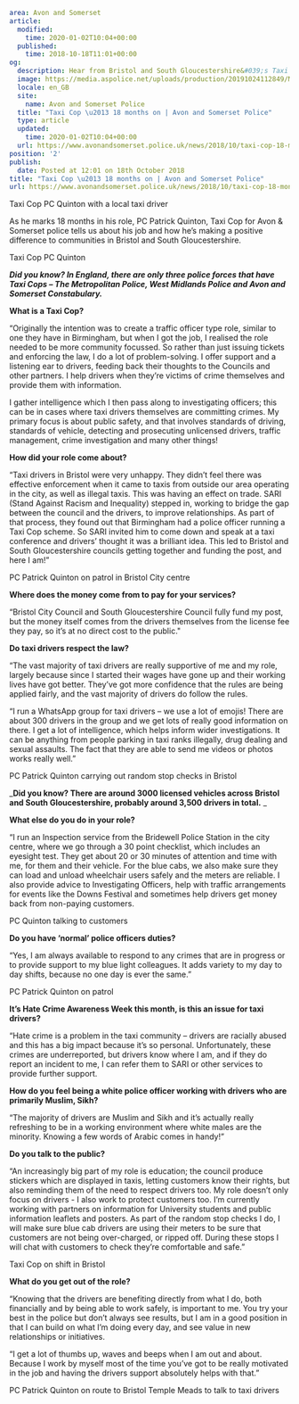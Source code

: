 ```yaml
area: Avon and Somerset
article:
  modified:
    time: 2020-01-02T10:04+00:00
  published:
    time: 2018-10-18T11:01+00:00
og:
  description: Hear from Bristol and South Gloucestershire&#039;s Taxi Cop PC Patrick Quinton&#8230;
  image: https://media.aspolice.net/uploads/production/20191024112849/MG_7903.jpg
  locale: en_GB
  site:
    name: Avon and Somerset Police
  title: "Taxi Cop \u2013 18 months on | Avon and Somerset Police"
  type: article
  updated:
    time: 2020-01-02T10:04+00:00
  url: https://www.avonandsomerset.police.uk/news/2018/10/taxi-cop-18-months-on/
position: '2'
publish:
  date: Posted at 12:01 on 18th October 2018
title: "Taxi Cop \u2013 18 months on | Avon and Somerset Police"
url: https://www.avonandsomerset.police.uk/news/2018/10/taxi-cop-18-months-on/
```

Taxi Cop PC Quinton with a local taxi driver

As he marks 18 months in his role, PC Patrick Quinton, Taxi Cop for Avon & Somerset police tells us about his job and how he’s making a positive difference to communities in Bristol and South Gloucestershire.

Taxi Cop PC Quinton

**_Did you know? In England, there are only three police forces that have Taxi Cops – The Metropolitan Police, West Midlands Police and Avon and Somerset Constabulary._**

**What is a Taxi Cop?**

“Originally the intention was to create a traffic officer type role, similar to one they have in Birmingham, but when I got the job, I realised the role needed to be more community focussed. So rather than just issuing tickets and enforcing the law, I do a lot of problem-solving. I offer support and a listening ear to drivers, feeding back their thoughts to the Councils and other partners. I help drivers when they’re victims of crime themselves and provide them with information.

I gather intelligence which I then pass along to investigating officers; this can be in cases where taxi drivers themselves are committing crimes. My primary focus is about public safety, and that involves standards of driving, standards of vehicle, detecting and prosecuting unlicensed drivers, traffic management, crime investigation and many other things!

**How did your role come about?**

“Taxi drivers in Bristol were very unhappy. They didn’t feel there was effective enforcement when it came to taxis from outside our area operating in the city, as well as illegal taxis. This was having an effect on trade. SARI (Stand Against Racism and Inequality) stepped in, working to bridge the gap between the council and the drivers, to improve relationships. As part of that process, they found out that Birmingham had a police officer running a Taxi Cop scheme. So SARI invited him to come down and speak at a taxi conference and drivers’ thought it was a brilliant idea. This led to Bristol and South Gloucestershire councils getting together and funding the post, and here I am!”

PC Patrick Quinton on patrol in Bristol City centre

**Where does the money come from to pay for your services?**

“Bristol City Council and South Gloucestershire Council fully fund my post, but the money itself comes from the drivers themselves from the license fee they pay, so it’s at no direct cost to the public."

**Do taxi drivers respect the law?**

“The vast majority of taxi drivers are really supportive of me and my role, largely because since I started their wages have gone up and their working lives have got better. They’ve got more confidence that the rules are being applied fairly, and the vast majority of drivers do follow the rules.

“I run a WhatsApp group for taxi drivers – we use a lot of emojis! There are about 300 drivers in the group and we get lots of really good information on there. I get a lot of intelligence, which helps inform wider investigations. It can be anything from people parking in taxi ranks illegally, drug dealing and sexual assaults. The fact that they are able to send me videos or photos works really well.”

PC Patrick Quinton carrying out random stop checks in Bristol

_**Did you know? There are around 3000 licensed vehicles across Bristol and South Gloucestershire, probably around 3,500 drivers in total.** _

**What else do you do in your role?**

“I run an Inspection service from the Bridewell Police Station in the city centre, where we go through a 30 point checklist, which includes an eyesight test. They get about 20 or 30 minutes of attention and time with me, for them and their vehicle. For the blue cabs, we also make sure they can load and unload wheelchair users safely and the meters are reliable. I also provide advice to Investigating Officers, help with traffic arrangements for events like the Downs Festival and sometimes help drivers get money back from non-paying customers.

PC Quinton talking to customers

**Do you have ‘normal’ police officers duties?**

“Yes, I am always available to respond to any crimes that are in progress or to provide support to my blue light colleagues. It adds variety to my day to day shifts, because no one day is ever the same.”

PC Patrick Quinton on patrol

**It’s Hate Crime Awareness Week this month, is this an issue for taxi drivers?**

“Hate crime is a problem in the taxi community – drivers are racially abused and this has a big impact because it’s so personal. Unfortunately, these crimes are underreported, but drivers know where I am, and if they do report an incident to me, I can refer them to SARI or other services to provide further support.

**How do you feel being a white police officer working with drivers who are primarily Muslim, Sikh?**

“The majority of drivers are Muslim and Sikh and it’s actually really refreshing to be in a working environment where white males are the minority. Knowing a few words of Arabic comes in handy!”

**Do you talk to the public?**

“An increasingly big part of my role is education; the council produce stickers which are displayed in taxis, letting customers know their rights, but also reminding them of the need to respect drivers too. My role doesn’t only focus on drivers - I also work to protect customers too. I’m currently working with partners on information for University students and public information leaflets and posters. As part of the random stop checks I do, I will make sure blue cab drivers are using their meters to be sure that customers are not being over-charged, or ripped off. During these stops I will chat with customers to check they’re comfortable and safe.”

Taxi Cop on shift in Bristol

**What do you get out of the role?**

“Knowing that the drivers are benefiting directly from what I do, both financially and by being able to work safely, is important to me. You try your best in the police but don’t always see results, but I am in a good position in that I can build on what I’m doing every day, and see value in new relationships or initiatives.

“I get a lot of thumbs up, waves and beeps when I am out and about. Because I work by myself most of the time you’ve got to be really motivated in the job and having the drivers support absolutely helps with that.”

PC Patrick Quinton on route to Bristol Temple Meads to talk to taxi drivers
